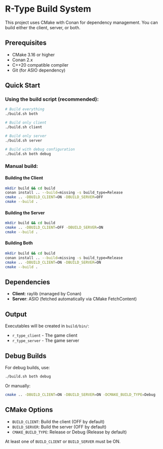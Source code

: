 # R-Type Build System

This project uses CMake with Conan for dependency management. You can build either the client, server, or both.

## Prerequisites

- CMake 3.16 or higher
- Conan 2.x
- C++20 compatible compiler
- Git (for ASIO dependency)

## Quick Start

### Using the build script (recommended):

```bash
# Build everything
./build.sh both

# Build only client
./build.sh client

# Build only server
./build.sh server

# Build with debug configuration
./build.sh both debug
```

### Manual build:

#### Building the Client

```bash
mkdir build && cd build
conan install .. --build=missing -s build_type=Release
cmake .. -DBUILD_CLIENT=ON -DBUILD_SERVER=OFF
cmake --build .
```

#### Building the Server

```bash
mkdir build && cd build
cmake .. -DBUILD_CLIENT=OFF -DBUILD_SERVER=ON
cmake --build .
```

#### Building Both

```bash
mkdir build && cd build
conan install .. --build=missing -s build_type=Release
cmake .. -DBUILD_CLIENT=ON -DBUILD_SERVER=ON
cmake --build .
```

## Dependencies

- **Client**: raylib (managed by Conan)
- **Server**: ASIO (fetched automatically via CMake FetchContent)

## Output

Executables will be created in `build/bin/`:
- `r_type_client` - The game client
- `r_type_server` - The game server

## Debug Builds

For debug builds, use:
```bash
./build.sh both debug
```

Or manually:
```bash
cmake .. -DBUILD_CLIENT=ON -DBUILD_SERVER=ON -DCMAKE_BUILD_TYPE=Debug
```

## CMake Options

- `BUILD_CLIENT`: Build the client (OFF by default)
- `BUILD_SERVER`: Build the server (OFF by default)
- `CMAKE_BUILD_TYPE`: Release or Debug (Release by default)

At least one of `BUILD_CLIENT` or `BUILD_SERVER` must be ON.

